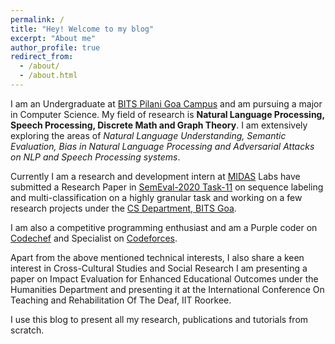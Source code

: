 ```yaml
---
permalink: /
title: "Hey! Welcome to my blog"
excerpt: "About me"
author_profile: true
redirect_from: 
  - /about/
  - /about.html
---
```


I am an Undergraduate at [BITS Pilani Goa Campus](https://www.bits-pilani.ac.in/Goa/index.aspx) and am pursuing a major in Computer Science. My field of research is **Natural Language Processing, Speech Processing, Discrete Math and Graph Theory**. I am extensively exploring the areas of *Natural Language Understanding, Semantic Evaluation, Bias in Natural Language Processing and Adversarial Attacks on NLP and Speech Processing systems*.

Currently I am a research and development intern at [MIDAS](http://midas.iiitd.edu.in/) Labs have submitted a Research Paper in [SemEval-2020 Task-11](https://propaganda.qcri.org/semeval2020-task11/) on sequence labeling and multi-classification on a highly granular task and working on a few research projects under the [CS Department, BITS Goa](https://www.bits-pilani.ac.in/goa/ComputerScienceInformationsSystems/ComputerScienceandInformationSystems).


I am also a competitive programming enthusiast and am a Purple coder on [Codechef](https://www.codechef.com/users/someshsingh22) and Specialist on [Codeforces](https://codeforces.com/profile/someshsingh22).

Apart from the above mentioned technical interests, I also share a keen interest in Cross-Cultural Studies and Social Research I am presenting a paper on Impact Evaluation for Enhanced Educational Outcomes under the Humanities Department and presenting it at the International Conference On Teaching and Rehabilitation Of The Deaf, IIT Roorkee.

I use this blog to present all my research, publications and tutorials from scratch.
